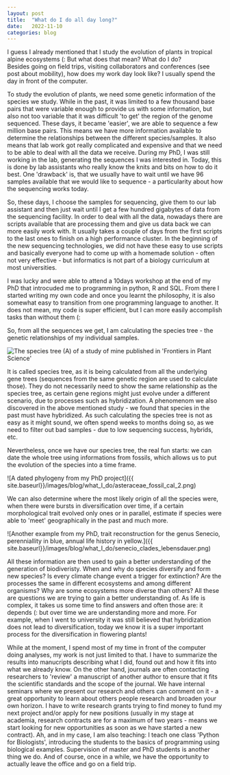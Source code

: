 ```yaml
---
layout: post
title:  "What do I do all day long?"
date:   2022-11-10
categories: blog
---
```


I guess I already mentioned that I study the evolution of plants in tropical alpine ecosystems (: But what does that mean? What do I do? 	
Besides going on field trips, visiting collaborators and conferences (see post about mobility), how does my work day look like? I usually spend the day in front of the computer.

To study the evolution of plants, we need some genetic information of the species we study. While in the past, it was limited to a few thousand base pairs that were variable enough to provide us with some information, but also not too variable that it was difficult 'to get' the region of the genome sequenced. These days, it became 'easier', we are able to sequence a few million base pairs. This means we have more information available to determine the relationships between the different species/samples. It also means that lab work got really complicated and expensive and that we need to be able to deal with all the data we receive. During my PhD, I was still working in the lab, generating the sequences I was interested in. Today, this is done by lab assistants who really know the knits and bits on how to do it best. One 'drawback' is, that we usually have to wait until we have 96 samples available that we would like to sequence - a particularity about how the sequencing works today.

So, these days, I choose the samples for sequencing, give them to our lab assistant and then just wait until I get a few hundred gigabytes of data from the sequencing facility. In order to deal with all the data, nowadays there are scripts available that are processing them and give us data back we can more easily work with. It usually takes a couple of days from the first scripts to the last ones to finish on a high performance cluster. In the beginning of the new sequencing technologies, we did not have these easy to use scripts and basically everyone had to come up with a homemade solution - often not very effective - but informatics is not part of a biology curriculum at most universities.

I was lucky and were able to attend a 10days workshop at the end of my PhD that introcuded me to programming in python, R and SQL. From there I started writing my own code and once you learnt the philosophy, it is also somewhat easy to transition from one programming language to another. It does not mean, my code is super efficient, but I can more easily accomplish tasks than without them (:

So, from all the sequences we get, I am calculating the species tree - the genetic relationships of my individual samples. 

![The species tree (A) of a study of mine published in 'Frontiers in Plant Science'](https://www.frontiersin.org/files/Articles/765719/fpls-12-765719-HTML/image_m/fpls-12-765719-g002.jpg)

It is called species tree, as it is being calculated from all the underlying gene trees (sequences from the same genetic region are used to calculate those). They do not necessarily need to show the same relationship as the species tree, as certain gene regions might just evolve under a different scenario, due to processes such as hybridization. A phenomenom we also discovered in the above mentioned study - we found that species in the past must have hybridized. As such calculating the species tree is not as easy as it might sound, we often spend weeks to months doing so, as we need to filter out bad samples - due to low sequencing success, hybrids, etc.

Nevertheless, once we have our species tree, the real fun starts: we can date the whole tree using informations from fossils, which allows us to put the evolution of the species into a time frame.

![A dated phylogeny from my PhD project]({{ site.baseurl}}/images/blog/what_I_do/asteraceae_fossil_cal_2.png)


 We can also determine where the most likely origin of all the species were, when there were bursts in diversification over time, if a certain morphological trait evolved only ones or in parallel, estimate if species were able to 'meet' geographically in the past and much more.

 ![Another example from my PhD, trait reconstruction for the genus Senecio, perenniallity in blue, annual life history in yellow.]({{ site.baseurl}}/images/blog/what_I_do/senecio_clades_lebensdauer.png)

All these information are then used to gain a better understanding of the generation of biodiveristy. When and why do species diversify and form new species? Is every climate change event a trigger for extinction? Are the processes the same in different ecosystems and among different organisms? Why are some ecosystems more diverse than others? All these are questions we are trying to gain a better understanding of. As life is complex, it takes us some time to find answers and often those are: it depends (: but over time we are understanding more and more. For example, when I went to university it was still believed that hybridization does not lead to diversification, today we know it is a super important process for the diversification in flowering plants!

While at the moment, I spend most of my time in front of the computer doing analyses, my work is not just limited to that. I have to summarize the results into manucripts describing what I did, found out and how it fits into what we already know. On the other hand, journals are often contacting researchers to 'review' a manuscript of another author to ensure that it fits the scientific standards and the scope of the journal. We have internal seminars where we present our research and others can comment on it - a great opportunity to learn about others people research and broaden your own horizon. I have to write research grants trying to find money to fund my next project and/or apply for new positions (usually in my stage at academia, research contracts are for a maximum of two years - means we start looking for new opportunities as soon as we have started a new contract). Ah, and in my case, I am also teaching: I teach one class 'Python for Biologists', introducing the students to the basics of programming using biological examples. Supervision of master and PhD students is another thing we do. And of course, once in a while, we have the opportunity to actually leave the office and go on a field trip.
